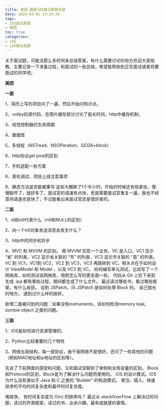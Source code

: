 ```yaml
---
title: 美团-最新iOS面试真题总结
date: 2024-03-02 23:24:26
tags:
- iOS面试真题
- 美团
toc: true
categories:
- iOS 
- iOS面试真题
---
```


关于面试题，可能没那么多时间来总结答案，有什么需要讨论的地方欢迎大家指教。主要记录一下准备过程，和面试的一些总结，希望能帮助到正在面试或者将要面试的同学吧。

**美团**

**一面**

1、简历上写的项目问了一遍，然后开始问知识点。

2、volley的源代码，在图片缓存部分讨论了挺长时间，http中缓存机制，

3、视觉控制器的生命周期

4、数据库

5、多线程（NSTread、NSOPeration、GCDA+block）

6、http协议get post的区别

7、手机适配一些方案

8、真机调试、项目上线注意事项

9、静态方法是否能被重写 这些大概聊了1个半小时，开始的时候还有些紧张，慢慢聊开了，就好多了，面试官的语速有点快，老是需要面试官重复一遍，我也不经意间语速也变快了，不过能看出来面试官还是很厉害的。

**二面**

1、id和nill代表什么（nill和NULL的区别）

2、向一个nill对象发送消息会发生什么？

3、http中的同步和异步

4、MVC 和 MVVM 的区别。 用 MVVM 实现一个业务。VC 是入口，VC1 显示 “省” 的列表，VC2 显示省关联的 “市” 的列表，VC3 显示市关联的 “县” 的列表。VC 到 VC1，VC1到 VC2，VC2 到 VC3，VC3 再跳转到 VC。相关点在于如何设计 ViewModel 和 Model ，以及 VC3 到 VC。 如何编写单元测试，比如写了一个网络库，如何测试该网络库，用例怎么写的更全面一些。 代码从 Git 上拉下来到生成 .ipa 都有哪些过程，期间都生成了什么文件。 最近读过哪些书，看过哪些框架，有什么收获。 谈到 JSPatch，问 JSPatch 是如何处理 Block 的。 自己擅长的地方。 遇到过什么样的挫折。

新增二面被问到的问题：如果没有instruments，该如何检测memory leak, zombie object 之类的问题。

**三面**

1、iOS是如何进行资源管理的。

2、Python比较重要的几个特性

3、网络五层结构，每一层协议，由于我网络不是很好，还问了一些其他的问题（例如MAC地址和ip地址的区别等）。

先谈了下前两面的感受和问题，又和面试官聊到了单例和全局变量的区别。 Block和Protocol的区别，Block是为了解决什么问题而使用的。 iOS 的设计模式。iOS 为什么没有类似于 Java 和 C 之类的 “Builder” 的构造模式。 冒泡、插入、快速排序的平均时间复杂度和最坏时间复杂度。

堆排序。 有时间复杂度为 O(n) 的排序吗？ 最近从 stackOverFlow 上解决过的问题，读过的开源框架，读过的书，业余兴趣，最有成就感的事情。
